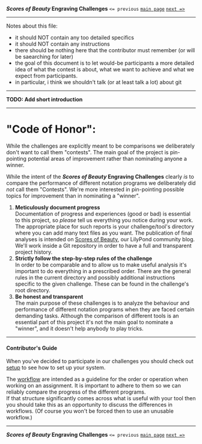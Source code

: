 **_Scores of Beauty_ Engraving Challenges**
`<= previous`
[`main page`](http://github.com/engraving-challenges/main/)
[`next =>`](2-version-control-intro.md)

-------------------------------------------


Notes about this file:
- it should NOT contain any too detailed specifics
- it should NOT contain any instructions
- there should be nothing here that the contributor must remember (or will be saearching for later)
- the goal of this document is to let would-be participants a more detailed idea of what the contest is about, what we want to achieve and what we expect from participants.
- in particular, i think we shouldn't talk (or at least talk a lot) about git 

---

**TODO: Add short introduction**

---

# "Code of Honor":

While the challenges are explicitly meant to be comparisons we
deliberately don't want to call them "contests". The main goal of the
project is pin-pointing potential areas of improvement rather than
nominating anyone a winner.

While the intent of the **_Scores of Beauty_ Engraving Challenges** clearly *is*
to compare the performance of different notation programs we deliberately
did *not* call them "Contests". We're more interested in pin-pointing 
possible topics for improvement than in nominating a "winner".

1. **Meticulously document progress**  
   Documentation of progress and experiences (good or bad) is essential
   to this project, so *please* tell us everything you notice
   during your work. The appropriate place for such reports is
   your challenge/tool's directory where you can add many 
   text files as you want.
   The publication of final analyses is intended on
   [Scores of Beauty](http://lilypondblog.org),
   our LilyPond community blog.  
   We'll work inside a Git repository in order to have a full and
   transparent project history.
2. **Strictly follow the step-by-step rules of the challenge**  
   In order to be comparable and to allow us to make useful analysis
   it's important to do everything in a prescribed order. There are
   the general rules in the current directory and possibly additional
   instructions specific to the given challenge. These can be found
   in the challenge's root directory.
3. **Be honest and transparent**  
   The main purpose of these challenges is to analyze the behaviour
   and performance of different notation programs when they are faced
   certain demanding tasks.
   Although the comparison of different tools is an essential part of
   this project it's not the main goal to nominate a "winner", and it
   doesn't help anybody to play tricks.

---

#### Contributor's Guide

When you've decided to participate in our challenges you should check out
[setup](2-setup.md)
to see how to set up your system.

The [workflow](3-workflow.md) are intended as a guideline for
the order or operation when working on an assignment. It is important
to adhere to them so we can reliably compare the progress of the different programs.  
If that structure significantly comes across what is useful with your
tool then you should take this as an opportunity to discuss the
differences in workflows. (Of course you won't be forced then to
use an unusable workflow.)


-------------------------------------------
**_Scores of Beauty_ Engraving Challenges**
`<= previous`
[`main page`](http://github.com/engraving-challenges/main/)
[`next =>`](2-version-control-intro.md)
